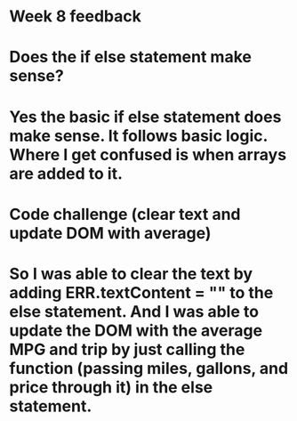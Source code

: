 # Week 8 feedback

# Does the if else statement make sense?

# Yes the basic if else statement does make sense. It follows basic logic. Where I get confused is when arrays are added to it.

# Code challenge (clear text and update DOM with average)

# So I was able to clear the text by adding ERR.textContent = "" to the else statement. And I was able to update the DOM with the average MPG and trip by just calling the function (passing miles, gallons, and price through it) in the else statement.